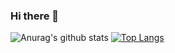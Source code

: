 ### Hi there 👋

<!--
**alextchatalov/alextchatalov** is a ✨ _special_ ✨ repository because its `README.md` (this file) appears on your GitHub profile.

Here are some ideas to get you started:

- 🔭 I’m currently working on ...
- 🌱 I’m currently learning ...
- 👯 I’m looking to collaborate on ...
- 🤔 I’m looking for help with ...
- 💬 Ask me about ...
- 📫 How to reach me: ...
- 😄 Pronouns: ...
- ⚡ Fun fact: ...
-->
![Anurag's github stats](https://github-readme-stats.vercel.app/api?username=alextchatalov&count_private=true&show_icons=true&theme=great-gatsby)
[![Top Langs](https://github-readme-stats.vercel.app/api/top-langs/?username=alextchatalov)](https://github.com/alextchatalov/github-readme-stats)
